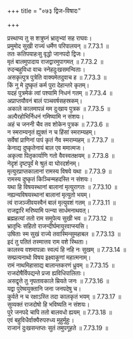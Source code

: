 +++
title = "०७३ द्विज-विषादः"

+++


  
प्रस्थाप्य तु स शत्रुघ्नं भ्रातृभ्यां सह राघवः।  
प्रमुमोद सुखी राज्यं धर्मेण परिपालयन् ॥ 7.73.1 ॥   
ततः कतिपयाहःसु वृद्धो जानपदो द्विजः।  
मृतं बालमुपादाय राजद्वारमुपागमत् ॥ 7.73.2 ॥   
रुदन्बहुविधा वाचः स्नेहदुःखसमन्विताः।  
असकृत्पुत्र पुत्रेति वाक्यमेतदुवाच ह ॥ 7.73.3 ॥   
किं नु मे दुष्कृतं कर्म पुरा देहान्तरे कृतम्।  
यदहं पुत्रमेकं त्वां पश्यामि निधनं गतम् ॥ 7.73.4 ॥   
अप्राप्तयौवनं बालं पञ्चवर्षसहस्रकम्।  
अकाले कालमापन्नं मम दुःखाय पुत्रक ॥ 7.73.5 ॥   
अल्पैरहोभिर्निधनं गमिष्यामि न संशयः।  
अहं च जननी चैव तव शोकेन पुत्रक ॥ 7.73.6 ॥   
न स्मराम्यनृतं ह्युक्तं न च हिंसां स्मराम्यहम्।  
सर्वेषां प्राणिनां पापं कृतं नैव स्मराम्यहम् ॥ 7.73.7 ॥   
केनाद्य दुष्कृतेनायं बाल एव ममात्मजः।  
अकृत्वा पितृकार्याणि गतो वैवस्वतक्षयम् ॥ 7.73.8 ॥   
नेदृशं दृष्टपूर्वं मे श्रुतं वा घोरदर्शनम्।  
मृत्युरप्राप्तकालानां रामस्य विषये यथा ॥ 7.73.9 ॥   
रामस्य दुष्कृतं किञ्चिन्महदस्ति न संशयः।  
यथा हि विषयस्थानां बालानां मृत्युरागतः ॥ 7.73.10 ॥   
नह्यन्यविषयस्थानां बालानां मृत्युतो भयम्।  
त्वं राजञ्जीवयस्वैनं बालं मृत्युवशं गतम् ॥ 7.73.11 ॥   
राजद्वारि मरिष्यामि पत्न्या सार्धमनाथवत्।  
ब्रह्महत्यां ततो राम समुपेत्य सुखी भव ॥ 7.73.12 ॥   
भ्रातृभिः सहितो राजन्दीर्घमायुरवाप्स्यसि।  
उषिताः स्म सुखं राज्ये तवास्मिन्सुमहाबल ॥ 7.73.13 ॥   
इदं तु पतितं तस्मात्तव राम वशे स्थिताः।  
कालस्य वशमापन्नाः स्वल्पं हि नहि नः सुखम् ॥ 7.73.14 ॥   
सम्प्रत्यनाथो विषय इक्ष्वाकूणां महात्मनाम्।  
रामं नाथमिहासाद्य बालान्तकरणं ध्रुवम् ॥ 7.73.15 ॥   
राजदोषैर्विपद्यन्ते प्रजा ह्यविधिपालिताः।  
असद्वृत्ते तु नृपतावकाले म्रियते जनः ॥ 7.73.16 ॥   
यद्वा पुरेष्वयुक्तानि जना जनपदेषु च।  
कुर्वते न च रक्षाऽस्ति तदा कालकृतं भयम् ॥ 7.73.17 ॥   
सुव्यक्तं राजदोषो हि भविष्यति न संशयः।  
पुरे जनपदे चापि ततो बालवधो ह्ययम् ॥ 7.73.18 ॥   
एवं बहुविधैर्वाक्यैरुपरुध्य मुहुर्मुहुः।  
राजानं दुःखसन्तप्तः सुतं तमुपगूहते ॥ 7.73.19 ॥   
